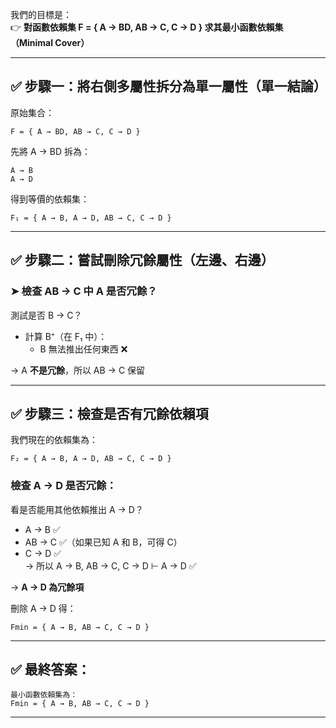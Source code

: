 我們的目標是：  
👉 **對函數依賴集 F = { A → BD, AB → C, C → D } 求其最小函數依賴集（Minimal Cover）**

---

## ✅ 步驟一：將右側多屬性拆分為單一屬性（單一結論）

原始集合：
```
F = { A → BD, AB → C, C → D }
```

先將 A → BD 拆為：
```
A → B  
A → D  
```

得到等價的依賴集：
```
F₁ = { A → B, A → D, AB → C, C → D }
```

---

## ✅ 步驟二：嘗試刪除冗餘屬性（左邊、右邊）

### ➤ 檢查 AB → C 中 A 是否冗餘？

測試是否 B → C？

- 計算 B⁺（在 F₁ 中）：
  - B 無法推出任何東西 ❌

→ A **不是冗餘**，所以 AB → C 保留

---

## ✅ 步驟三：檢查是否有冗餘依賴項

我們現在的依賴集為：
```
F₂ = { A → B, A → D, AB → C, C → D }
```

### 檢查 A → D 是否冗餘：

看是否能用其他依賴推出 A → D？

- A → B ✅  
- AB → C ✅（如果已知 A 和 B，可得 C）  
- C → D ✅  
→ 所以 A → B, AB → C, C → D ⊢ A → D ✅

→ **A → D 為冗餘項**

刪除 A → D 得：
```
Fmin = { A → B, AB → C, C → D }
```

---

## ✅ 最終答案：

```
最小函數依賴集為：
Fmin = { A → B, AB → C, C → D }
```

---
